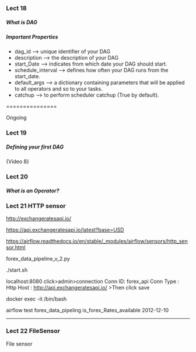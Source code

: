 ### Lect 18
##### What is DAG


##### Important Properties

* dag_id --> unique identifier of your DAG
* description --> the description of your DAG
* start_Date --> indicates from which date your DAG should start.
* schedule_interval --> defines how often your DAG runs from the start_date.
* default_args --> a dictionary containing parameters that will be applied to all operators and so to your tasks.
* catchup --> to perform scheduler catchup (True by default).

===============

Ongoing
### Lect 19
##### Defining your first DAG

{Video 8}


### Lect 20
##### What is an Operator?


### Lect 21 HTTP sensor
http://exchangeratesapi.io/

https://api.exchangeratesapi.io/latest?base=USD


https://airflow.readthedocs.io/en/stable/_modules/airflow/sensors/http_sensor.html


forex_data_pipeline_v_2.py

./start.sh

localhost:8080
    click>admin>connection
        Conn ID: forex_api
        Conn Type : Http
        Host : http://api.exchangeratesapi.io/
        >Then click save


docker exec -it <containerID> /bin/bash

airflow test forex_data_pipeling is_forex_Rates_available 2012-12-10 

-------    

### Lect 22 FileSensor 
File sensor 



